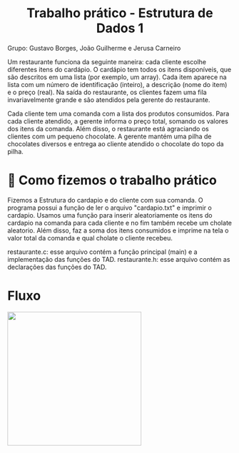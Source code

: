<h1 align="center"> Trabalho prático - Estrutura de Dados 1 </h1> 

Grupo: Gustavo Borges, João Guilherme e Jerusa Carneiro

Um restaurante funciona da seguinte maneira: cada cliente escolhe diferentes itens do cardápio. O cardápio tem todos os itens disponíveis, que são descritos em uma lista (por exemplo, um array). Cada item aparece na lista com um número de identificação (inteiro), a descrição (nome do item) e o preço (real). Na saída do restaurante, os clientes fazem uma fila invariavelmente grande e são atendidos pela gerente do restaurante.

Cada cliente tem uma comanda com a lista dos produtos consumidos. Para cada cliente atendido, a gerente informa o preço total, somando os valores dos itens da comanda. Além disso, o restaurante está agraciando os clientes com um pequeno chocolate. A gerente mantém uma pilha de chocolates diversos e entrega ao cliente atendido o chocolate do topo da pilha.

# :hammer: Como fizemos o trabalho prático

Fizemos a Estrutura do cardapio e do cliente com sua comanda. O programa possui a função de ler o arquivo "cardapio.txt" e imprimir o cardapio. 
Usamos uma função para inserir aleatoriamente os itens do cardapio na comanda para cada cliente e no fim também recebe um cholate aleatorio. Além disso, faz a soma dos itens consumidos e imprime na tela o valor total da comanda e qual cholate o cliente recebeu.

restaurante.c: esse arquivo contém a função principal (main) e a implementação das funções do TAD.
restaurante.h: esse arquivo contém as declarações das funções do TAD.

# Fluxo
<img src="https://i.imgur.com/EirmSw0.png" width="300px" />

